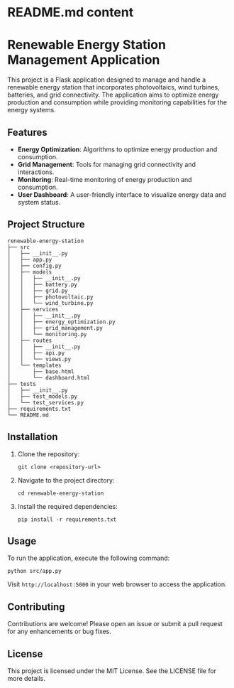 # README.md content

# Renewable Energy Station Management Application

This project is a Flask application designed to manage and handle a renewable energy station that incorporates photovoltaics, wind turbines, batteries, and grid connectivity. The application aims to optimize energy production and consumption while providing monitoring capabilities for the energy systems.

## Features

- **Energy Optimization**: Algorithms to optimize energy production and consumption.
- **Grid Management**: Tools for managing grid connectivity and interactions.
- **Monitoring**: Real-time monitoring of energy production and consumption.
- **User Dashboard**: A user-friendly interface to visualize energy data and system status.

## Project Structure

```
renewable-energy-station
├── src
│   ├── __init__.py
│   ├── app.py
│   ├── config.py
│   ├── models
│   │   ├── __init__.py
│   │   ├── battery.py
│   │   ├── grid.py
│   │   ├── photovoltaic.py
│   │   └── wind_turbine.py
│   ├── services
│   │   ├── __init__.py
│   │   ├── energy_optimization.py
│   │   ├── grid_management.py
│   │   └── monitoring.py
│   ├── routes
│   │   ├── __init__.py
│   │   ├── api.py
│   │   └── views.py
│   └── templates
│       ├── base.html
│       └── dashboard.html
├── tests
│   ├── __init__.py
│   ├── test_models.py
│   └── test_services.py
├── requirements.txt
└── README.md
```

## Installation

1. Clone the repository:
   ```
   git clone <repository-url>
   ```
2. Navigate to the project directory:
   ```
   cd renewable-energy-station
   ```
3. Install the required dependencies:
   ```
   pip install -r requirements.txt
   ```

## Usage

To run the application, execute the following command:
```
python src/app.py
```

Visit `http://localhost:5000` in your web browser to access the application.

## Contributing

Contributions are welcome! Please open an issue or submit a pull request for any enhancements or bug fixes.

## License

This project is licensed under the MIT License. See the LICENSE file for more details.